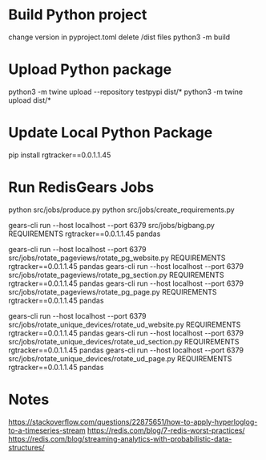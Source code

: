 # Build Python project
change version in pyproject.toml
delete /dist files
python3 -m build

# Upload Python package
python3 -m twine upload --repository testpypi dist/*
python3 -m twine upload dist/*

# Update Local Python Package
pip install rgtracker==0.0.1.1.45

# Run RedisGears Jobs
python src/jobs/produce.py
python src/jobs/create_requirements.py

gears-cli run --host localhost --port 6379 src/jobs/bigbang.py REQUIREMENTS rgtracker==0.0.1.1.45 pandas

gears-cli run --host localhost --port 6379 src/jobs/rotate_pageviews/rotate_pg_website.py REQUIREMENTS rgtracker==0.0.1.1.45 pandas
gears-cli run --host localhost --port 6379 src/jobs/rotate_pageviews/rotate_pg_section.py REQUIREMENTS rgtracker==0.0.1.1.45 pandas
gears-cli run --host localhost --port 6379 src/jobs/rotate_pageviews/rotate_pg_page.py REQUIREMENTS rgtracker==0.0.1.1.45 pandas

gears-cli run --host localhost --port 6379 src/jobs/rotate_unique_devices/rotate_ud_website.py REQUIREMENTS rgtracker==0.0.1.1.45 pandas
gears-cli run --host localhost --port 6379 src/jobs/rotate_unique_devices/rotate_ud_section.py REQUIREMENTS rgtracker==0.0.1.1.45 pandas
gears-cli run --host localhost --port 6379 src/jobs/rotate_unique_devices/rotate_ud_page.py REQUIREMENTS rgtracker==0.0.1.1.45 pandas

# Notes
https://stackoverflow.com/questions/22875651/how-to-apply-hyperloglog-to-a-timeseries-stream
https://redis.com/blog/7-redis-worst-practices/
https://redis.com/blog/streaming-analytics-with-probabilistic-data-structures/